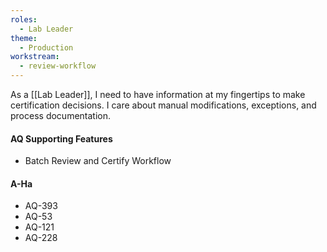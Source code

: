 ```yaml
---
roles:
  - Lab Leader
theme:
  - Production
workstream:
  - review-workflow
---
```

As a [[Lab Leader]], I need to have information at my fingertips to make certification decisions. I care about manual modifications, exceptions, and process documentation. 
#### AQ Supporting Features
* Batch Review and Certify Workflow
#### A-Ha
* AQ-393
* AQ-53
* AQ-121
* AQ-228